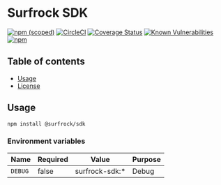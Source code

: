 # Surfrock SDK

[![npm (scoped)](https://img.shields.io/npm/v/@surfrock/sdk.svg)](https://www.npmjs.com/package/@surfrock/sdk)
[![CircleCI](https://circleci.com/gh/surfrcok/sdk.svg?style=svg)](https://circleci.com/gh/surfrcok/sdk)
[![Coverage Status](https://coveralls.io/repos/github/surfrcok/sdk/badge.svg?branch=master)](https://coveralls.io/github/surfrcok/sdk?branch=master)
[![Known Vulnerabilities](https://snyk.io/test/github/surfrcok/sdk/badge.svg?targetFile=package.json)](https://snyk.io/test/github/surfrcok/sdk?targetFile=package.json)
[![npm](https://img.shields.io/npm/dm/@surfrock/sdk.svg)](https://nodei.co/npm/@surfrock/sdk/)

## Table of contents

* [Usage](#usage)
* [License](#license)

## Usage

```shell
npm install @surfrock/sdk
```

### Environment variables

| Name    | Required | Value          | Purpose |
| ------- | -------- | -------------- | ------- |
| `DEBUG` | false    | surfrock-sdk:* | Debug   |
